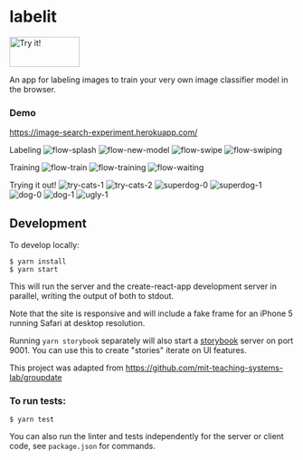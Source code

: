 # labelit

<a href="https://label-it.herokuapp.com/?github"><img src="docs/try.png" width="124" height="53" alt="Try it!"/></a>

An app for labeling images to train your very own image classifier model in the browser.

### Demo
https://image-search-experiment.herokuapp.com/

Labeling
![flow-splash](docs/flow-splash.png)
![flow-new-model](docs/flow-new-model.png)
![flow-swipe](docs/flow-swipe.png)
![flow-swiping](docs/flow-swiping.jpg)

Training
![flow-train](docs/flow-train.png)
![flow-training](docs/flow-training.png)
![flow-waiting](docs/flow-waiting.png)

Trying it out!
![try-cats-1](docs/try-cats-1.png)
![try-cats-2](docs/try-cats-2.png)
![superdog-0](docs/superdog-0.png)
![superdog-1](docs/superdog-1.png)
![dog-0](docs/dog-0.png)
![dog-1](docs/dog-1.png)
![ugly-1](docs/ugly-1.png)


## Development
To develop locally:
```
$ yarn install
$ yarn start
```

This will run the server and the create-react-app development server in parallel, writing the output of both to stdout.

Note that the site is responsive and will include a fake frame for an iPhone 5 running Safari at desktop resolution.

Running `yarn storybook` separately will also start a [storybook](https://github.com/storybooks/storybook) server on port 9001.  You can use this to create "stories" iterate on UI features.

This project was adapted from https://github.com/mit-teaching-systems-lab/groupdate


### To run tests:
```
$ yarn test
```

You can also run the linter and tests independently for the server or client code, see `package.json` for commands.
